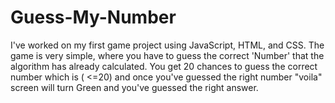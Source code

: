 # Guess-My-Number
I've worked on my first game project using JavaScript, HTML, and CSS. The game is very simple, where you have to guess the correct 'Number' that the algorithm has already calculated. You get 20 chances to guess the correct number which is ( <=20) and once you've guessed the right number "voila" screen will turn Green and you've guessed the right answer.

